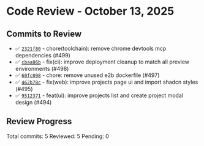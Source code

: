 # Code Review - October 13, 2025

## Commits to Review

- ✅ [`2321f80`](review-2321f80.md) - chore(toolchain): remove chrome devtools mcp dependencies (#499)
- ✅ [`cbaa86b`](review-cbaa86b.md) - fix(ci): improve deployment cleanup to match all preview environments (#498)
- ✅ [`60fc098`](review-60fc098.md) - chore: remove unused e2b dockerfile (#497)
- ✅ [`462b78c`](review-462b78c.md) - fix(web): improve projects page ui and import shadcn styles (#495)
- ✅ [`9512371`](review-9512371.md) - feat(ui): improve projects list and create project modal design (#494)

## Review Progress

Total commits: 5
Reviewed: 5
Pending: 0
